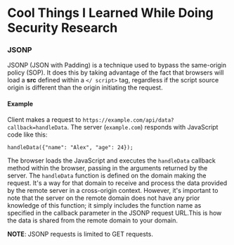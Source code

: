 # Cool Things I Learned While Doing Security Research

### JSONP

JSONP (JSON with Padding) is a technique used to bypass the same-origin policy (SOP). It does this by taking advantage of the fact that browsers will load a **src** defined within a `</ script>` tag, regardless if the script source origin is different than the origin initiating the request.

#### Example

Client makes a request to `https://example.com/api/data?callback=handleData`. The server (`example.com`) responds with JavaScript code like this:

```
handleData({"name": "Alex", "age": 24});
```

The browser loads the JavaScript and executes the `handleData` callback method within the browser, passing in the arguments returned by the server. The `handleData` function is defined on the domain making the request. It's a way for that domain to receive and process the data provided by the remote server in a cross-origin context. However, it's important to note that the server on the remote domain does not have any prior knowledge of this function; it simply includes the function name as specified in the callback parameter in the JSONP request URL.This is how the data is shared from the remote domain to your domain.

**NOTE**: JSONP requests is limited to GET requests.

